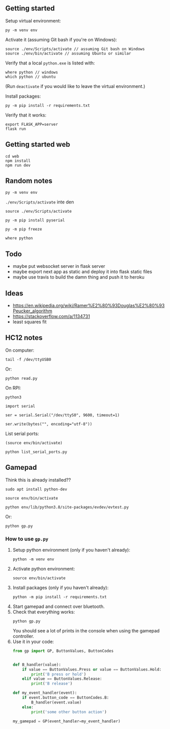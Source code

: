## Getting started

Setup virtual environment:

```
py -m venv env
```

Activate it (assuming Git bash if you're on Windows):

```
source ./env/Scripts/activate // assuming Git bash on Windows
source ./env/bin/activate // assuming Ubuntu or similar
```

Verify that a local `python.exe` is listed with:

```
where python // windows
which python // ubuntu
```

(Run `deactivate` if you would like to leave the virtual environment.)

Install packages:

```
py -m pip install -r requirements.txt
```

Verify that it works:

```
export FLASK_APP=server
flask run
```

## Getting started web

```
cd web
npm install
npm run dev
```

## Random notes

`py -m venv env`

`./env/Scripts/activate` inte den

`source ./env/Scripts/activate`

`py -m pip install pyserial`

`py -m pip freeze`

`where python`

## Todo

- maybe put websocket server in flask server
- maybe export next app as static and deploy it into flask static files
- maybe use travis to build the damn thing and push it to heroku

## Ideas

- https://en.wikipedia.org/wiki/Ramer%E2%80%93Douglas%E2%80%93Peucker_algorithm
- https://stackoverflow.com/a/1134731
- least squares fit


## HC12 notes

On computer:

```
tail -f /dev/ttyUSB0
```

Or:
```
python read.py
```



On RPI:

```
python3

import serial

ser = serial.Serial("/dev/ttyS0", 9600, timeout=1)

ser.write(bytes("", encoding="utf-8"))
```

List serial ports:

```
(source env/bin/activate)

python list_serial_ports.py
```


## Gamepad

Think this is already installed??

```
sudo apt install python-dev
```


```
source env/bin/activate

python env/lib/python3.8/site-packages/evdev/evtest.py
```

Or:

```
python gp.py
```

### How to use `gp.py`

1. Setup python environment (only if you haven't already):
    ```
    python -m venv env
    ```
1. Activate python environment:
    ```
    source env/bin/activate
    ```
1. Install packages (only if you haven't already):
    ```
    python -m pip install -r requirements.txt
    ```
1. Start gamepad and connect over bluetooth.
1. Check that everything works:
    ```
    python gp.py
    ```
    You should see a lot of prints in the console when using the gamepad controller.
1. Use it in your code:
    ```python
    from gp import GP, ButtonValues, ButtonCodes

    
    def B_handler(value):
        if value == ButtonValues.Press or value == ButtonValues.Hold:
            print('B press or hold')
        elif value == ButtonValues.Release:
            print('B release')

    def my_event_handler(event):
        if event.button_code == ButtonCodes.B:
            B_handler(event.value)
        else:
            print('some other button action')

    my_gamepad = GP(event_handler=my_event_handler)
    ```
